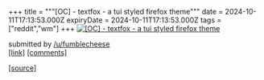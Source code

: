 +++
title = """[OC] - textfox - a tui styled firefox theme"""
date = 2024-10-11T17:13:53.000Z
expiryDate = 2024-10-11T17:13:53.000Z
tags = ["reddit","wm"]
+++
[![[OC] - textfox - a tui styled firefox theme](https://preview.redd.it/kghwgw7zt5ud1.png?width=640&crop=smart&auto=webp&s=108d864b6574041d6777bd8893f66d5e5b818f1e "[OC] - textfox - a tui styled firefox theme")](https://www.reddit.com/r/unixporn/comments/1g1ex1i/oc_textfox_a_tui_styled_firefox_theme/)

submitted by [/u/fumblecheese](https://www.reddit.com/user/fumblecheese)  
[\[link\]](https://i.redd.it/kghwgw7zt5ud1.png) [\[comments\]](https://www.reddit.com/r/unixporn/comments/1g1ex1i/oc_textfox_a_tui_styled_firefox_theme/)

[[source]](https://www.reddit.com/r/unixporn/comments/1g1ex1i/oc_textfox_a_tui_styled_firefox_theme/)
